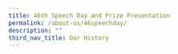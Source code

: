 ```yaml
---
title: 46th Speech Day and Prize Presentation
permalink: /about-us/46speechday/
description: ""
third_nav_title: Our History
---
```

